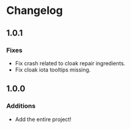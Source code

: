 # Changelog

## 1.0.1

### Fixes

- Fix crash related to cloak repair ingredients.
- Fix cloak iota tooltips missing.

## 1.0.0

### Additions

- Add the entire project!